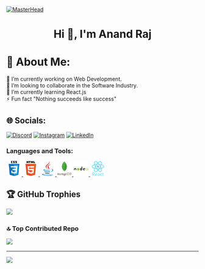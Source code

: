 [![MasterHead](https://user-images.githubusercontent.com/74038190/241765440-80728820-e06b-4f96-9c9e-9df46f0cc0a5.gif)](https://AnandRaj.io)
<h1 align="center">Hi 👋, I'm Anand Raj</h1>


# 💫 About Me:
🔭 I’m currently working on Web Development.<br>👯 I’m looking to collaborate in the Software Industry.<br>🌱 I’m currently learning React.js<br>⚡ Fun fact "Nothing succeeds like success"


## 🌐 Socials:
[![Discord](https://img.shields.io/badge/Discord-%237289DA.svg?logo=discord&logoColor=white)](https://discord.gg/Discord) [![Instagram](https://img.shields.io/badge/Instagram-%23E4405F.svg?logo=Instagram&logoColor=white)](https://instagram.com/Instagram) [![LinkedIn](https://img.shields.io/badge/LinkedIn-%230077B5.svg?logo=linkedin&logoColor=white)](https://linkedin.com/in/LinkedIn) 

<h3 align="left">Languages and Tools:</h3>
<p align="left"> <a href="https://www.w3schools.com/css/" target="_blank" rel="noreferrer"> <img src="https://raw.githubusercontent.com/devicons/devicon/master/icons/css3/css3-original-wordmark.svg" alt="css3" width="40" height="40"/> </a> <a href="https://www.w3.org/html/" target="_blank" rel="noreferrer"> <img src="https://raw.githubusercontent.com/devicons/devicon/master/icons/html5/html5-original-wordmark.svg" alt="html5" width="40" height="40"/> </a> <a href="https://www.java.com" target="_blank" rel="noreferrer"> <img src="https://raw.githubusercontent.com/devicons/devicon/master/icons/java/java-original.svg" alt="java" width="40" height="40"/> </a> <a href="https://www.mongodb.com/" target="_blank" rel="noreferrer"> <img src="https://raw.githubusercontent.com/devicons/devicon/master/icons/mongodb/mongodb-original-wordmark.svg" alt="mongodb" width="40" height="40"/> </a> <a href="https://nodejs.org" target="_blank" rel="noreferrer"> <img src="https://raw.githubusercontent.com/devicons/devicon/master/icons/nodejs/nodejs-original-wordmark.svg" alt="nodejs" width="40" height="40"/> </a> <a href="https://reactjs.org/" target="_blank" rel="noreferrer"> <img src="https://raw.githubusercontent.com/devicons/devicon/master/icons/react/react-original-wordmark.svg" alt="react" width="40" height="40"/> </a> </p>



## 🏆 GitHub Trophies
![](https://github-profile-trophy.vercel.app/?username=AnandRaj2020&theme=radical&no-frame=false&no-bg=false&margin-w=4)

### 🔝 Top Contributed Repo
![](https://github-contributor-stats.vercel.app/api?username=AnandRaj2020&limit=5&theme=dark&combine_all_yearly_contributions=true)

---
[![](https://visitcount.itsvg.in/api?id=AnandRaj2020&icon=0&color=0)](https://visitcount.itsvg.in)

<!-- Proudly created with GPRM ( https://gprm.itsvg.in ) -->
